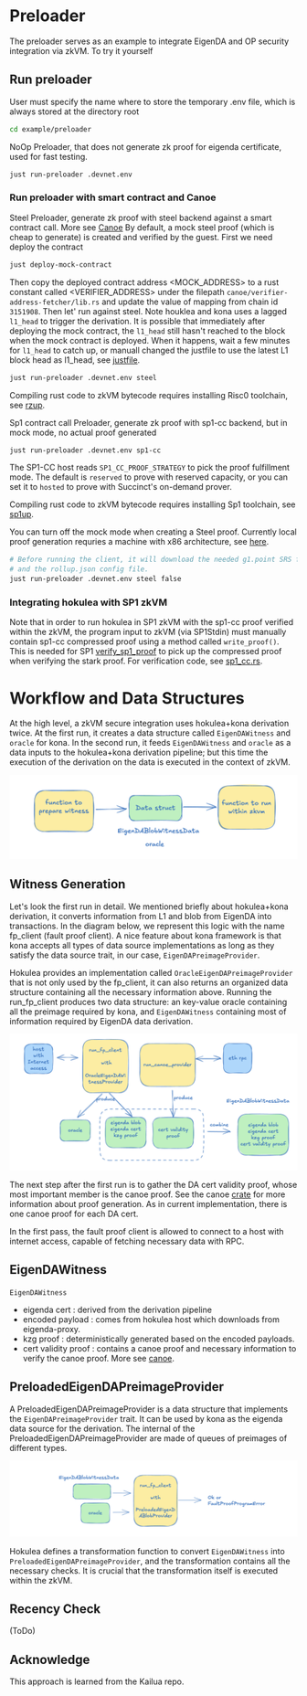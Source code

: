 # Preloader

The preloader serves as an example to integrate EigenDA and OP security integration via zkVM. To try it yourself

## Run preloader

User must specify the name where to store the temporary .env file, which is always stored at the directory root
```bash
cd example/preloader
```

NoOp Preloader, that does not generate zk proof for eigenda certificate, used for fast testing. 
```bash
just run-preloader .devnet.env
```

### Run preloader with smart contract and Canoe

Steel Preloader, generate zk proof with steel backend against a smart contract call. More see [Canoe](../../canoe) By default, a mock steel proof (which is cheap to generate) is created and verified by the guest. First we need deploy the contract

```bash
just deploy-mock-contract
```

Then copy the deployed contract address <MOCK_ADDRESS> to a rust constant called <VERIFIER_ADDRESS> under the filepath `canoe/verifier-address-fetcher/lib.rs` and update the value of mapping from chain id `3151908`. Then let' run against steel. Note houklea and kona uses a lagged `l1_head` to trigger the derivation. It is possible that immediately after deploying the mock contract, the
`l1_head` still hasn't reached to the block when the mock contract is deployed. When it happens, wait a few minutes for `l1_head` to catch up, or 
manuall changed the justfile to use the latest L1 block head as l1_head, see [justfile](../../justfile).

```bash
just run-preloader .devnet.env steel
```
Compiling rust code to zkVM bytecode requires installing Risc0 toolchain, see [rzup](https://dev.risczero.com/api/zkvm/install).

Sp1 contract call Preloader, generate zk proof with sp1-cc backend, but in mock mode, no actual proof generated
```bash
just run-preloader .devnet.env sp1-cc
```
The SP1-CC host reads `SP1_CC_PROOF_STRATEGY` to pick the proof fulfillment mode. The default is `reserved` to prove with reserved capacity, or you can set it to `hosted` to prove with Succinct's on-demand prover.

Compiling rust code to zkVM bytecode requires installing Sp1 toolchain, see [sp1up](https://docs.succinct.xyz/docs/sp1/getting-started/install).


You can turn off the mock mode when creating a Steel proof. Currently local proof generation requries a machine with x86 architecture, see [here](https://dev.risczero.com/api/generating-proofs/local-proving#proving-hardware). 

```bash
# Before running the client, it will download the needed g1.point SRS file
# and the rollup.json config file.
just run-preloader .devnet.env steel false
```

### Integrating hokulea with SP1 zkVM

Note that in order to run hokulea in SP1 zkVM with the sp1-cc proof verified within the zkVM, the program input to zkVM (via SP1Stdin) must manually
contain sp1-cc compressed proof using a method called `write_proof()`. This is needed for SP1 [verify_sp1_proof](https://docs.succinct.xyz/docs/sp1/writing-programs/proof-aggregation)
to pick up the compressed proof when verifying the stark proof. For verification code, see [sp1_cc.rs](../../crates/proof/src/canoe_verifier/sp1_cc.rs).

# Workflow and Data Structures

At the high level, a zkVM secure integration uses hokulea+kona derivation twice. At the first run, it creates a data structure called `EigenDAWitness` and `oracle` for kona. In the second run, it feeds `EigenDAWitness` and `oracle` as a data inputs to the hokulea+kona derivation pipeline; but this time the execution of the derivation on the data is executed in the context of zkVM.

<div align="center">
    <img src="../../assets/zkVM-integration-basic-workflow.png"/>
</div>

## Witness Generation

Let's look the first run in detail. We mentioned briefly about hokulea+kona derivation, it converts information from L1 and blob from EigenDA into transactions.
In the diagram below, we represent this logic with the name fp_client (fault proof client). A nice feature about kona framework is that kona accepts all 
types of data source implementations as long as they satisfy the data source trait, in our case, `EigenDAPreimageProvider`. 

Hokulea provides an implementation called `OracleEigenDAPreimageProvider` that is not only used by the fp_client, it can also returns an organized data structure
containing all the necessary information above. Running the run_fp_client produces two data structure: an key-value oracle containing all the preimage required by kona, and `EigenDAWitness` containing most of information required by EigenDA data derivation.

<div align="center">
    <img src="../../assets/zkVM-witness-generation.png"/>
</div>

The next step after the first run is to gather the DA cert validity proof, whose most important member is the canoe proof. See the canoe [crate](../../canoe/) 
for more information about proof generation. As in current implementation, there is one canoe proof for each DA cert. 

In the first pass, the fault proof client is allowed to connect to a host with internet access, capable of fetching necessary data with RPC.

## EigenDAWitness

`EigenDAWitness`
- eigenda cert : derived from the derivation pipeline
- encoded payload : comes from hokulea host which downloads from eigenda-proxy.
- kzg proof : deterministically generated based on the encoded payloads.
- cert validity proof : contains a canoe proof and necessary information to verify the canoe proof. More see [canoe](../../canoe/).

## PreloadedEigenDAPreimageProvider

A PreloadedEigenDAPreimageProvider is a data structure that implements the `EigenDAPreimageProvider` trait. It can be used by kona as the eigenda data source for the derivation. 
The internal of the PreloadedEigenDAPreimageProvider are made of queues of preimages of different types.

<div align="center">
    <img src="../../assets/zkVM-executing-derivation.png"/>
</div>

Hokulea defines a transformation function to convert `EigenDAWitness` into `PreloadedEigenDAPreimageProvider`, and the transformation contains all the 
necessary checks. It is crucial that the transformation itself is executed within the zkVM.

## Recency Check

(ToDo)

## Acknowledge

This approach is learned from the Kailua repo.
